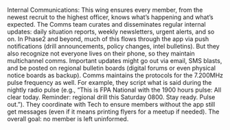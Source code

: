 Internal Communications: This wing ensures every member, from the newest recruit to the highest officer, knows what’s happening and what’s expected. The Comms team curates and disseminates regular internal updates: daily situation reports, weekly newsletters, urgent alerts, and so on. In Phase2 and beyond, much of this flows through the app via push notifications (drill announcements, policy changes, intel bulletins). But they also recognize not everyone lives on their phone, so they maintain multichannel comms. Important updates might go out via email, SMS blasts, and be posted on regional bulletin boards (digital forums or even physical notice boards as backup). Comms maintains the protocols for the 7.200MHz pulse frequency as well. For example, they script what is said during the nightly radio pulse (e.g., “This is FPA National with the 1900 hours pulse: All clear today. Reminder: regional drill this Saturday 0800. Stay ready. Pulse out.”). They coordinate with Tech to ensure members without the app still get messages (even if it means printing flyers for a meetup if needed). The overall goal: no member is left uninformed.